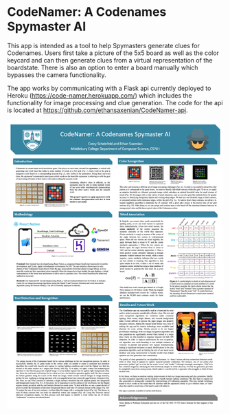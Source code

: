 # CodeNamer: A Codenames Spymaster AI
This app is intended as a tool to help Spymasters generate clues for Codenames. Users first take a picture of the 5x5 board as well as the color keycard and can then generate clues from a virtual representation of the boardstate. There is also an option to enter a board manually which bypasses the camera functionality.

The app works by communicating with a Flask api currently deployed to Heroku (https://code-namer.herokuapp.com/) which includes the functionality for image processing and clue generation. The code for the api is located at https://github.com/ethansaxenian/CodeNamer-api.

![Project poster](docs/poster.png)
